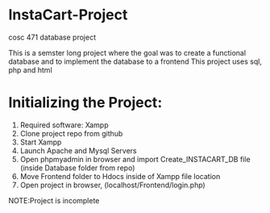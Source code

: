 # InstaCart-Project
cosc 471 database project 

This is a semster long project where the goal was to create a functional database and to implement the database to a frontend 
This project uses sql, php and html 
# Initializing the Project:
1. Required software: Xampp 
2. Clone project repo from github 
3. Start Xampp
4. Launch Apache and Mysql Servers 
6. Open phpmyadmin in browser and import Create_INSTACART_DB file (inside Database folder from repo)
7. Move Frontend folder to Hdocs inside of Xampp file location
8. Open project in browser, (localhost/Frontend/login.php)

NOTE:Project is incomplete

